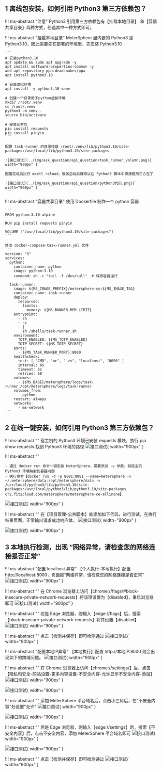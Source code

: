 ## 1 离线包安装，如何引用 Python3 第三方依赖包？
!!! ms-abstract "注意"
    Python3 引用第三方依赖包有【挂载本地目录】 和【容器共享目录】两种方式，任选其中一种方式即可。

!!! ms-abstract "挂载本地目录"
    MeterSphere 里内嵌的 Python3 是 Python3.10，因此需要先在部署的环境里，先安装 Python3.10
    
    ```
    # 安装python3.10
    apt update && sudo apt upgrade -y
    apt install software-properties-common -y
    add-apt-repository ppa:deadsnakes/ppa
    apt install python3.10
    
    # 安装虚拟环境
    apt install -y python3.10-venv
    
    # 创建一个目录用于python虚拟环境
    mkdir /root/.venv
    cd /root/.venv
    python3 -m venv .
    source bin/activate
    
    # 安装三方包
    pip install requests
    pip install pinyin
    ```
    
    配置 task-runner 的目录挂载 /root/.venv/lib/python3.10/site-packages:/usr/local/lib/python3.10/site-packages

    ![接口测试](../img/ask_question/api_question/task_runner_volumn.png){ width="900px" }
    
    配置完成后执行 msctl reload，服务启动后就可以在 Python3 脚本中直接使用三方包了

    ![接口测试](../img/ask_question/api_question/python3代码.png){ width="900px" }
    ```

!!! ms-abstract "容器共享目录"
    使用 Dockerfile 制作一个 python 容器

    ```
    FROM python:3.10-alpine
    
    RUN pip install requests pinyin
    
    VOLUME ["/usr/local/lib/python3.10/site-packages"]
    ```

    修改 docker-compose-task-runner.yml 文件
    ```
    version: "3"
    services:
      python:
        container_name: python
        image: python:3.10
        command: sh -c "tail -f /dev/null"  # 保持容器运行
    
      task-runner:
        image: ${MS_IMAGE_PREFIX}/metersphere-ce:${MS_IMAGE_TAG}
        container_name: task-runner
        deploy:
          resources:
            limits:
              memory: ${MS_RUNNER_MEM_LIMIT}
        entrypoint:
          - sh
          - -c
          - |
            sh /shells/task-runner.sh
        environment:
          TOTP_ENABLED: ${MS_TOTP_ENABLED}
          TOTP_SECRET: ${MS_TOTP_SECRET}
        ports:
          - ${MS_TASK_RUNNER_PORT}:8000
        healthcheck:
          test: [ "CMD", "nc", "-zv", "localhost", "8000" ]
          interval: 6s
          timeout: 5s
          retries: 50
        volumes:
          - ${MS_BASE}/metersphere/logs/task-runner:/opt/metersphere/logs/task-runner
        volumes_from:
          - python
        restart: always
        networks:
          - ms-network
    ```

## 2 在线一键安装，如何引用 Python3 第三方依赖包？
!!! ms-abstract ""
    宿主机的 Python3 环境已安装 requests 模块，执行 pip show requests 找到 Python3 环境的路径
![接口测试](../img/ask_question/api_question/python环境路径.png){ width="900px" }

!!! ms-abstract ""

    - 通过 docker run 命令一键安装 MeterSphere，需要添加 -v 参数，将宿主机 Python3 环境映射到容器内部
    - 执行命令【docker run -d -p 8081:8081 --name=metersphere -v ~/.metersphere/data:/opt/metersphere/data -v /usr/local/python3/lib/python3.10/site-packages:/usr/local/python3/lib/python3.10/site-packages cr2.fit2cloud.com/metersphere/metersphere-ce-allinone】
![接口测试](../img/ask_question/api_question/python挂载路径.png){ width="900px" }

!!! ms-abstract ""
    在【项目管理-公共脚本】处添加如下代码，进行测试，在执行结果页面，正常输出请求成功响应体。
![接口测试](../img/ask_question/api_question/python公共脚本代码.png){ width="900px" }

![接口测试](../img/ask_question/api_question/python代码测试成功.png){ width="900px" }

## 3 本地执行检测，出现 “网络异常，请检查您的网络连接是否正常”
!!! ms-abstract "配置 localhost 异常"
    【个人执行-本地执行】配置 http://localhost:8000，页面报“网络异常，请检查您的网络连接是否正常”
![接口测试](../img/ask_question/api_question/本地执行localhost.png){ width="900px" }

!!! ms-abstract ""
    在 Chrome 浏览器上访问【chrome://flags/#block-insecure-private-network-requests】将该项设置为【disabled】，重启浏览器即可
![接口测试](../img/ask_question/api_question/localhost设置.png){ width="900px" }

!!! ms-abstract ""
    若是 Edge 浏览器，则输入【edge://flags】后，搜索【block-insecure-private-network-requests】将其设置【disabled】
![接口测试](../img/ask_question/api_question/Edge浏览器.png){ width="900px" }

!!! ms-abstract ""
    点击【检测并保存】即可检测通过
![接口测试](../img/ask_question/api_question/localhost检测通过.png){ width="900px" }

!!! ms-abstract "配置本地IP异常"
    【本地执行】配置 http://本地IP:8000 则会出现如下的跨域问题。
![接口测试](../img/ask_question/api_question/本地执行.png){ width="900px" }

!!! ms-abstract ""
    在 Chrome 浏览器上访问【chrome://settings/】后，点击【隐私和安全-网站设置-更多内容设置-不安全内容-允许显示不安全内容-添加】
![接口测试](../img/ask_question/api_question/IP浏览器设置.png){ width="900px" }
    
![接口测试](../img/ask_question/api_question/IP不安全内容.png){ width="900px" }

!!! ms-abstract ""
    添加 MeterSphere 平台域名后，点击小三角后，在"不安全内容"处设置"允许"
![接口测试](../img/ask_question/api_question/IP添加运行域名.png){ width="900px" }

![接口测试](../img/ask_question/api_question/不安全内容允许.png){ width="900px" }

!!! ms-abstract ""
    若是 Edge 浏览器，则输入【edge://settings】后，搜索【不安全内容】后，点击不安全内容，添加 MeterSphere 平台域名即可
![接口测试](../img/ask_question/api_question/Edge不安全.png){ width="900px" }

![接口测试](../img/ask_question/api_question/Edge添加域名.png){ width="900px" }

!!! ms-abstract ""
    点击【检测并保存】即可检测通过
![接口测试](../img/ask_question/api_question/IP检测通过.png){ width="900px" }
